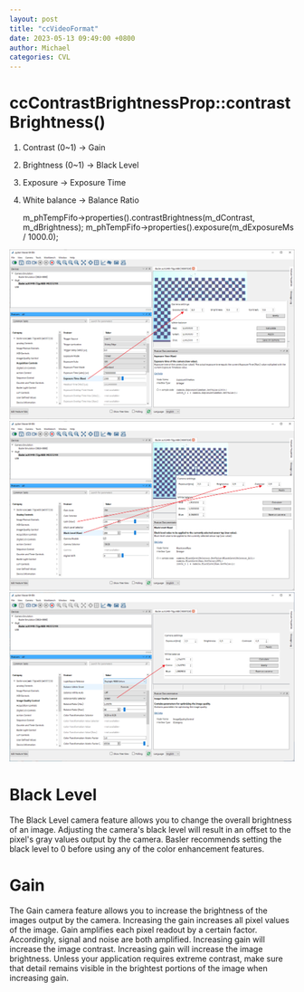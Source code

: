 ```yaml
---
layout: post
title: "ccVideoFormat"
date: 2023-05-13 09:49:00 +0800
author: Michael
categories: CVL
---
```


# ccContrastBrightnessProp::contrastBrightness()
1. Contrast (0~1) -> Gain 
2. Brightness (0~1) -> Black Level
3. Exposure -> Exposure Time
3. White balance -> Balance Ratio

    m_phTempFifo->properties().contrastBrightness(m_dContrast, m_dBrightness);
    m_phTempFifo->properties().exposure(m_dExposureMs / 1000.0);

![日志文件夹](/assets/CVL/ExposureTime.png)  
![日志文件夹](/assets/CVL/ContrastBrightness.png)  
![日志文件夹](/assets/CVL/WhiteBalance.png)  

# Black Level
The Black Level camera feature allows you to change the overall brightness of an image. Adjusting the camera's black level will result in an offset to the pixel's gray values output by the camera. Basler recommends setting the black level to 0 before using any of the color enhancement features.

# Gain
The Gain camera feature allows you to increase the brightness of the images output by the camera. Increasing the gain increases all pixel values of the image. Gain amplifies each pixel readout by a certain factor. Accordingly, signal and noise are both amplified. Increasing gain will increase the image contrast. Increasing gain will increase the image brightness. Unless your application requires extreme contrast, make sure that detail remains visible in the brightest portions of the image when increasing gain.